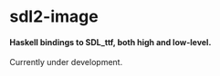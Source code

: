 # sdl2-image

#### Haskell bindings to SDL_ttf, both high and low-level.

Currently under development.

<!-- This library depends on and is meant to be used with the `new-api` branch of -->
<!-- [haskell-game/sdl2](https://github.com/haskell-game/sdl2). Currently you can -->
<!-- only install it manually from source, after installing sdl2 itself. -->

<!-- ```bash -->
<!-- git clone git@github.com:sbidin/sdl2-ttf.git -->
<!-- cd sdl2-ttf -->
<!-- cabal install -->
<!-- ``` -->

<!-- A small example executable is included with the library. It loads and displays -->
<!-- a given image. You can find it in the `example` directory. -->

<!-- ```bash -->
<!-- cd sdl2-ttf -->
<!-- cabal run path/to/some/font.ttf -->
<!-- ``` -->

<!-- Both sets of bindings should allow you to use any aspect of the original -->
<!-- SDL_ttf library. Please report an issue if you encounter a problem/bug -->
<!-- or feel that something is missing or should be added. -->
